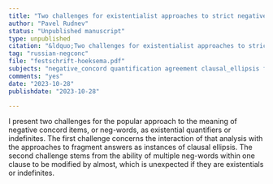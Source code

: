 ```yaml
---
title: "Two challenges for existentialist approaches to strict negative concord"
author: "Pavel Rudnev"
status: "Unpublished manuscript"
type: unpublished
citation: "&ldquo;Two challenges for existentialist approaches to strict negative concord.&rdquo; Unpublished manuscript. HSE University"
tag: "russian-negconc"
file: "festschrift-hoeksema.pdf"
subjects: "negative_concord quantification agreement clausal_ellipsis fragment_answers syntax_semantics_interface"
comments: "yes"
date: "2023-10-28"
publishdate: "2023-10-28"

---
```



I present two challenges for the popular approach to the meaning of negative concord items, or neg-words, as existential quantifiers or indefinites. The first challenge concerns the interaction of that analysis with the approaches to fragment answers as instances of clausal ellipsis. The second challenge stems from the ability of multiple neg-words within one clause to be modified by almost, which is unexpected if they are existentials or indefinites.
